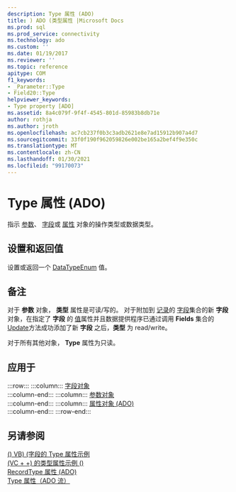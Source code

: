 ```yaml
---
description: Type 属性 (ADO)
title: ) ADO (类型属性 |Microsoft Docs
ms.prod: sql
ms.prod_service: connectivity
ms.technology: ado
ms.custom: ''
ms.date: 01/19/2017
ms.reviewer: ''
ms.topic: reference
apitype: COM
f1_keywords:
- _Parameter::Type
- Field20::Type
helpviewer_keywords:
- Type property [ADO]
ms.assetid: 8a4c079f-9f4f-4545-801d-85983b8db71e
author: rothja
ms.author: jroth
ms.openlocfilehash: ac7cb237f0b3c3adb2621e8e7ad15912b907a4d7
ms.sourcegitcommit: 33f0f190f962059826e002be165a2bef4f9e350c
ms.translationtype: MT
ms.contentlocale: zh-CN
ms.lasthandoff: 01/30/2021
ms.locfileid: "99170073"
---
```

# <a name="type-property-ado"></a>Type 属性 (ADO)
指示 [参数](./parameter-object.md)、 [字段](./field-object.md)或 [属性](./property-object-ado.md) 对象的操作类型或数据类型。  
  
## <a name="settings-and-return-values"></a>设置和返回值  
 设置或返回一个 [DataTypeEnum](./datatypeenum.md) 值。  
  
## <a name="remarks"></a>备注  
 对于 **参数** 对象， **类型** 属性是可读/写的。 对于附加到 [记录](./record-object-ado.md)的 [字段](./fields-collection-ado.md)集合的新 **字段** 对象，在指定了 **字段** 的 [值](./value-property-ado.md)属性并且数据提供程序已通过调用 **Fields** 集合的 [Update](./update-method.md)方法成功添加了新 **字段** 之后，**类型** 为 read/write。  
  
 对于所有其他对象， **Type** 属性为只读。  
  
## <a name="applies-to"></a>应用于  

:::row:::
    :::column:::
        [字段对象](./field-object.md)  
    :::column-end:::
    :::column:::
        [参数对象](./parameter-object.md)  
    :::column-end:::
    :::column:::
        [属性对象 (ADO)](./property-object-ado.md)  
    :::column-end:::
:::row-end:::

## <a name="see-also"></a>另请参阅  
 [ () VB)  (字段的 Type 属性示例 ](./type-property-example-field-vb.md)   
 [ (VC + +) 的类型属性示例 () ](./type-property-example-property-vc.md)   
 [RecordType 属性 (ADO) ](./recordtype-property-ado.md)   
 [Type 属性（ADO 流）](./type-property-ado-stream.md)